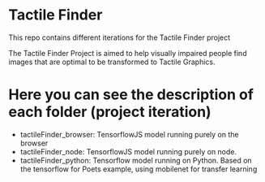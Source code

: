# Tactile Finder

This repo contains different iterations for the Tactile Finder project

The Tactile Finder Project is aimed to help visually impaired people find images that are optimal to be transformed to Tactile Graphics.

# Here you can see the description of each folder (project iteration)

- tactileFinder_browser: TensorflowJS model running purely on the browser
- tactileFinder_node: TensorflowJS model running purely on node.
- tactileFinder_python: Tensorflow model running on Python. Based on the tensorflow for Poets example, using mobilenet for transfer learning
